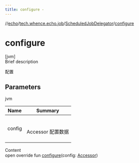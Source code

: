 ```yaml
---
title: configure -
---
```

//[echo](../../index.md)/[tech.whence.echo.job](../index.md)/[ScheduledJobDelegator](index.md)/[configure](configure.md)



# configure  
[jvm]  
Brief description  


配置



## Parameters  
  
jvm  
  
|  Name|  Summary| 
|---|---|
| config| <br><br>Accessor 配置数据<br><br>
  
  
Content  
open override fun [configure](configure.md)(config: [Accessor](../../tech.whence.echo.container.accessor/-accessor/index.md))  



